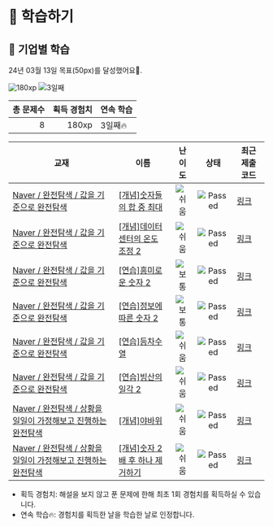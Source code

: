 # 📖 학습하기

## 🚀 기업별 학습
24년 03월 13일 목표(50px)를 달성했어요🥳.

![180xp](https://img.shields.io/badge/EXP-180xp-%235cb85c.svg?for-the-badge)
![3일째](https://img.shields.io/badge/연속학습-3일째-%23E34F26.svg?for-the-badge)

|총 문제수|획득 경험치|연속 학습|
|---:|---:|---|
8|180xp|3일째🔥|

|교재|이름|난이도|상태|최근 제출 코드|
|---|---|:---:|:---:|---|
|[Naver / 완전탐색 / 값을 기준으로 완전탐색](https://www.codetree.ai/missions?missionId=14)|[[개념]숫자들의 합 중 최대](https://www.codetree.ai/missions/14/problems/maximum-of-sum-of-numbers)|![쉬움][easy]|![Passed][passed]|[링크](https://github.com/maxbort/codetree-TILs/blob/main/240313/%EC%88%AB%EC%9E%90%EB%93%A4%EC%9D%98%20%ED%95%A9%20%EC%A4%91%20%EC%B5%9C%EB%8C%80/maximum-of-sum-of-numbers.py)|
|[Naver / 완전탐색 / 값을 기준으로 완전탐색](https://www.codetree.ai/missions?missionId=14)|[[개념]데이터센터의 온도 조정 2](https://www.codetree.ai/missions/14/problems/adjusting-the-temperature-of-the-data-center-2)|![쉬움][easy]|![Passed][passed]|[링크](https://github.com/maxbort/codetree-TILs/blob/main/240313/%EB%8D%B0%EC%9D%B4%ED%84%B0%EC%84%BC%ED%84%B0%EC%9D%98%20%EC%98%A8%EB%8F%84%20%EC%A1%B0%EC%A0%95%202/adjusting-the-temperature-of-the-data-center-2.py)|
|[Naver / 완전탐색 / 값을 기준으로 완전탐색](https://www.codetree.ai/missions?missionId=14)|[[연습]흥미로운 숫자 2](https://www.codetree.ai/missions/14/problems/interesting-numbers-2)|![보통][medium]|![Passed][passed]|[링크](https://github.com/maxbort/codetree-TILs/blob/main/240313/%ED%9D%A5%EB%AF%B8%EB%A1%9C%EC%9A%B4%20%EC%88%AB%EC%9E%90%202/interesting-numbers-2.py)|
|[Naver / 완전탐색 / 값을 기준으로 완전탐색](https://www.codetree.ai/missions?missionId=14)|[[연습]정보에 따른 숫자 2](https://www.codetree.ai/missions/14/problems/number-based-on-information-2)|![보통][medium]|![Passed][passed]|[링크](https://github.com/maxbort/codetree-TILs/blob/main/240313/%EC%A0%95%EB%B3%B4%EC%97%90%20%EB%94%B0%EB%A5%B8%20%EC%88%AB%EC%9E%90%202/number-based-on-information-2.py)|
|[Naver / 완전탐색 / 값을 기준으로 완전탐색](https://www.codetree.ai/missions?missionId=14)|[[연습]등차수열](https://www.codetree.ai/missions/14/problems/arithmetic-sequence)|![쉬움][easy]|![Passed][passed]|[링크](https://github.com/maxbort/codetree-TILs/blob/main/240313/%EB%93%B1%EC%B0%A8%EC%88%98%EC%97%B4/arithmetic-sequence.py)|
|[Naver / 완전탐색 / 값을 기준으로 완전탐색](https://www.codetree.ai/missions?missionId=14)|[[연습]빙산의 일각 2](https://www.codetree.ai/missions/14/problems/the-tip-of-the-iceberg-2)|![쉬움][easy]|![Passed][passed]|[링크](https://github.com/maxbort/codetree-TILs/blob/main/240313/%EB%B9%99%EC%82%B0%EC%9D%98%20%EC%9D%BC%EA%B0%81%202/the-tip-of-the-iceberg-2.py)|
|[Naver / 완전탐색 / 상황을 일일이 가정해보고 진행하는 완전탐색](https://www.codetree.ai/missions?missionId=14)|[[개념]야바위](https://www.codetree.ai/missions/14/problems/ya-rock)|![쉬움][easy]|![Passed][passed]|[링크](https://github.com/maxbort/codetree-TILs/blob/main/240313/%EC%95%BC%EB%B0%94%EC%9C%84/ya-rock.py)|
|[Naver / 완전탐색 / 상황을 일일이 가정해보고 진행하는 완전탐색](https://www.codetree.ai/missions?missionId=14)|[[개념]숫자 2배 후 하나 제거하기](https://www.codetree.ai/missions/14/problems/multiply-two-and-remove-one-number)|![쉬움][easy]|![Passed][passed]|[링크](https://github.com/maxbort/codetree-TILs/blob/main/240313/%EC%88%AB%EC%9E%90%202%EB%B0%B0%20%ED%9B%84%20%ED%95%98%EB%82%98%20%EC%A0%9C%EA%B1%B0%ED%95%98%EA%B8%B0/multiply-two-and-remove-one-number.py)|


* 획득 경험치: 해설을 보지 않고 푼 문제에 한해 최초 1회 경험치를 획득하실 수 있습니다.
* 연속 학습🔥: 경험치를 획득한 날을 학습한 날로 인정합니다.










[b5]: https://img.shields.io/badge/Bronze_5-%235D3E31.svg
[b4]: https://img.shields.io/badge/Bronze_4-%235D3E31.svg
[b3]: https://img.shields.io/badge/Bronze_3-%235D3E31.svg
[b2]: https://img.shields.io/badge/Bronze_2-%235D3E31.svg
[b1]: https://img.shields.io/badge/Bronze_1-%235D3E31.svg
[s5]: https://img.shields.io/badge/Silver_5-%23394960.svg
[s4]: https://img.shields.io/badge/Silver_4-%23394960.svg
[s3]: https://img.shields.io/badge/Silver_3-%23394960.svg
[s2]: https://img.shields.io/badge/Silver_2-%23394960.svg
[s1]: https://img.shields.io/badge/Silver_1-%23394960.svg
[g5]: https://img.shields.io/badge/Gold_5-%23FFC433.svg
[g4]: https://img.shields.io/badge/Gold_4-%23FFC433.svg
[g3]: https://img.shields.io/badge/Gold_3-%23FFC433.svg
[g2]: https://img.shields.io/badge/Gold_2-%23FFC433.svg
[g1]: https://img.shields.io/badge/Gold_1-%23FFC433.svg
[p5]: https://img.shields.io/badge/Platinum_5-%2376DDD8.svg
[p4]: https://img.shields.io/badge/Platinum_4-%2376DDD8.svg
[p3]: https://img.shields.io/badge/Platinum_3-%2376DDD8.svg
[p2]: https://img.shields.io/badge/Platinum_2-%2376DDD8.svg
[p1]: https://img.shields.io/badge/Platinum_1-%2376DDD8.svg
[passed]: https://img.shields.io/badge/Passed-%23009D27.svg
[failed]: https://img.shields.io/badge/Failed-%23D24D57.svg
[easy]: https://img.shields.io/badge/쉬움-%235cb85c.svg?for-the-badge
[medium]: https://img.shields.io/badge/보통-%23FFC433.svg?for-the-badge
[hard]: https://img.shields.io/badge/어려움-%23D24D57.svg?for-the-badge